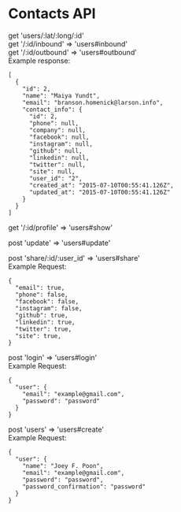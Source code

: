 # Contacts API

get 'users/:lat/:long/:id'<br>
get '/:id/inbound' => 'users#inbound'<br>
get '/:id/outbound' => 'users#outbound'<br>
Example response:

    [
      {
        "id": 2,
        "name": "Maiya Yundt",
        "email": "branson.homenick@larson.info",
        "contact_info": {
          "id": 2,
          "phone": null,
          "company": null,
          "facebook": null,
          "instagram": null,
          "github": null,
          "linkedin": null,
          "twitter": null,
          "site": null,
          "user_id": "2",
          "created_at": "2015-07-10T00:55:41.126Z",
          "updated_at": "2015-07-10T00:55:41.126Z"
        }
      }
    ]

get '/:id/profile' => 'users#show'

post 'update' => 'users#update'

post 'share/:id/:user_id' => 'users#share'<br>
Example Request:

    {
      "email": true,
      "phone": false,
      "facebook": false,
      "instagram": false,
      "github": true,
      "linkedin": true,
      "twitter": true,
      "site": true,
    }

post 'login' => 'users#login'<br>
Example Request:

    {
      "user": {
        "email": "example@gmail.com",
        "password": "password"
      }
    }

post 'users' => 'users#create'<br>
Example Request:

    {
      "user": {
        "name": "Joey F. Poon",
        "email": "example@gmail.com",
        "password": "password",
        "password_confirmation": "password"
      }
    }
